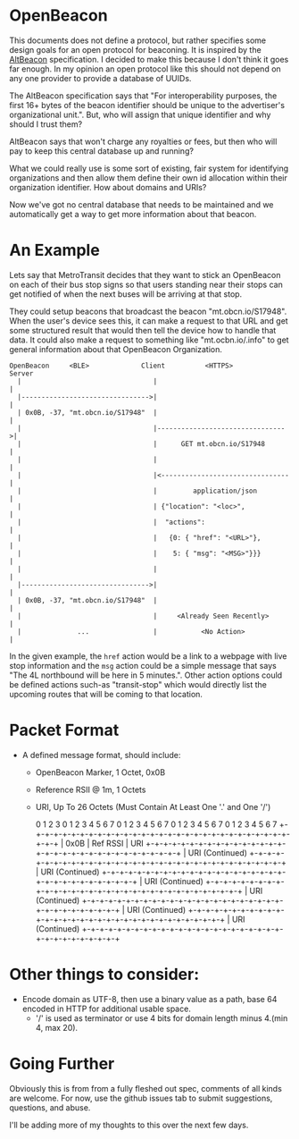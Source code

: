 # OpenBeacon

This documents does not define a protocol, but rather specifies some design
goals for an open protocol for beaconing. It is inspired by the
[AltBeacon](http://altbeacon.org/) specification. I decided to make this because
I don't think it goes far enough. In my opinion an open protocol like this
should not depend on any one provider to provide a database of UUIDs.

The AltBeacon specification says that "For interoperability purposes, the first
16+ bytes of the beacon identifier should be unique to the advertiser's
organizational unit.". But, who will assign that unique identifier and why
should I trust them?

AltBeacon says that won't charge any royalties or fees, but then who will pay to
keep this central database up and running?

What we could really use is some sort of existing, fair system for identifying
organizations and then allow them define their own id allocation within their
organization identifier. How about domains and URIs?

Now we've got no central database that needs to be maintained and we
automatically get a way to get more information about that beacon.

# An Example
Lets say that MetroTransit decides that they want to stick an OpenBeacon on each
of their bus stop signs so that users standing near their stops can get notified
of when the next buses will be arriving at that stop.

They could setup beacons that broadcast the beacon "mt.obcn.io/S17948". When the
user's device sees this, it can make a request to that URL and get some
structured result that would then tell the device how to handle that data. It
could also make a request to something like "mt.ocbn.io/.info" to get general
information about that OpenBeacon Organization.

    OpenBeacon     <BLE>             Client          <HTTPS>           Server
      |                                 |                                 |
      |-------------------------------->|                                 |
      | 0x0B, -37, "mt.obcn.io/S17948"  |                                 |
      |                                 |-------------------------------->|
      |                                 |      GET mt.obcn.io/S17948      |
      |                                 |                                 |
      |                                 |<--------------------------------|
      |                                 |         application/json        |
      |                                 | {"location": "<loc>",           |
      |                                 |  "actions":                     |
      |                                 |   {0: { "href": "<URL>"},       |
      |                                 |    5: { "msg": "<MSG>"}}}       |
      |                                 |                                 |
      |-------------------------------->|                                 |
      | 0x0B, -37, "mt.obcn.io/S17948"  |                                 |
      |                                 |     <Already Seen Recently>     |
      |              ...                |           <No Action>           |

In the given example, the `href` action would be a link to a webpage with live
stop information and the `msg` action could be a simple message that says "The
4L northbound will be here in 5 minutes.". Other action options could be defined
actions such-as "transit-stop" which would directly list the upcoming routes
that will be coming to that location.

# Packet Format

* A defined message format, should include:
  - OpenBeacon Marker, 1 Octet, 0x0B
  - Reference RSII @ 1m, 1 Octets
  - URI, Up To 26 Octets (Must Contain At Least One '.' and One '/')


     0               1               2               3
     0 1 2 3 4 5 6 7 0 1 2 3 4 5 6 7 0 1 2 3 4 5 6 7 0 1 2 3 4 5 6 7 
    +-+-+-+-+-+-+-+-+-+-+-+-+-+-+-+-+-+-+-+-+-+-+-+-+-+-+-+-+-+-+-+-+
    |      0x0B     |    Ref RSSI   |               URI
    +-+-+-+-+-+-+-+-+-+-+-+-+-+-+-+-+-+-+-+-+-+-+-+-+-+-+-+-+-+-+-+-+
    |   URI (Continued)
    +-+-+-+-+-+-+-+-+-+-+-+-+-+-+-+-+-+-+-+-+-+-+-+-+-+-+-+-+-+-+-+-+
    |   URI (Continued)
    +-+-+-+-+-+-+-+-+-+-+-+-+-+-+-+-+-+-+-+-+-+-+-+-+-+-+-+-+-+-+-+-+
    |   URI (Continued)
    +-+-+-+-+-+-+-+-+-+-+-+-+-+-+-+-+-+-+-+-+-+-+-+-+-+-+-+-+-+-+-+-+
    |   URI (Continued)
    +-+-+-+-+-+-+-+-+-+-+-+-+-+-+-+-+-+-+-+-+-+-+-+-+-+-+-+-+-+-+-+-+
    |   URI (Continued)
    +-+-+-+-+-+-+-+-+-+-+-+-+-+-+-+-+-+-+-+-+-+-+-+-+-+-+-+-+-+-+-+-+
    |   URI (Continued)
    +-+-+-+-+-+-+-+-+-+-+-+-+-+-+-+-+-+-+-+-+-+-+-+-+-+-+-+-+-+-+-+-+

# Other things to consider:
* Encode domain as UTF-8, then use a binary value as a path, base 64 encoded in
  HTTP for additional usable space.
  - '/' is used as terminator or use 4 bits for domain length minus 4.(min 4, 
    max 20).


# Going Further
Obviously this is from from a fully fleshed out spec, comments of all kinds are
welcome. For now, use the github issues tab to submit suggestions, questions,
and abuse.

I'll be adding more of my thoughts to this over the next few days.